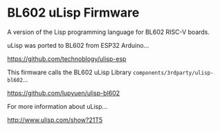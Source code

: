 # BL602 uLisp Firmware

A version of the Lisp programming language for BL602 RISC-V boards.

uLisp was ported to BL602 from ESP32 Arduino...

https://github.com/technoblogy/ulisp-esp

This firmware calls the BL602 uLisp Library `components/3rdparty/ulisp-bl602`...

https://github.com/lupyuen/ulisp-bl602

For more information about uLisp...

http://www.ulisp.com/show?21T5
